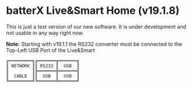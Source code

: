 # batterX Live&Smart Home (v19.1.8)

This is just a test version of our new software. It is under development and not usable in any way right now.

**Note:** Starting with v19.1.1 the RS232 converter must be connected to the Top-Left USB Port of the Live&Smart
```
╔═════════╗╔═══════╦═══════╗
║ NETWORK ║║ RS232 ║  USB  ║
║         ║╠═══════╬═══════╣
║  CABLE  ║║  USB  ║  USB  ║
╚═════════╝╚═══════╩═══════╝
```
